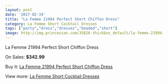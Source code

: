 ```yaml
---
layout: post
date: '2017-02-19'
title: "La Femme 21994 Perfect Short Chiffon Dress"
category: La Femme Short Cocktail Dresses
tags: ["party","dress","dresses","beaded","short"]
image: http://img.princessan.com/35826-thickbox_default/la-femme-21994-perfect-short-chiffon-dress.jpg
---
```

La Femme 21994 Perfect Short Chiffon Dress

On Sales: **$342.99**
<a href="https://www.princessan.com/en/16744-la-femme-21994-perfect-short-chiffon-dress.html"><amp-img layout="responsive" width="600" height="600" src="//img.princessan.com/35826-thickbox_default/la-femme-21994-perfect-short-chiffon-dress.jpg" alt="La Femme 21994 Perfect Short Chiffon Dress 0" /></a>
<a href="https://www.princessan.com/en/16744-la-femme-21994-perfect-short-chiffon-dress.html"><amp-img layout="responsive" width="600" height="600" src="//img.princessan.com/35827-thickbox_default/la-femme-21994-perfect-short-chiffon-dress.jpg" alt="La Femme 21994 Perfect Short Chiffon Dress 1" /></a>

Buy it: [La Femme 21994 Perfect Short Chiffon Dress](https://www.princessan.com/en/16744-la-femme-21994-perfect-short-chiffon-dress.html "La Femme 21994 Perfect Short Chiffon Dress")

View more: [La Femme Short Cocktail Dresses](https://www.princessan.com/en/140- "La Femme Short Cocktail Dresses")